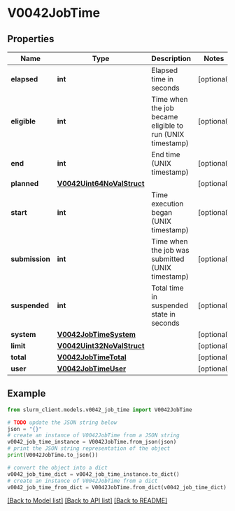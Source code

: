# V0042JobTime


## Properties

Name | Type | Description | Notes
------------ | ------------- | ------------- | -------------
**elapsed** | **int** | Elapsed time in seconds | [optional] 
**eligible** | **int** | Time when the job became eligible to run (UNIX timestamp) | [optional] 
**end** | **int** | End time (UNIX timestamp) | [optional] 
**planned** | [**V0042Uint64NoValStruct**](V0042Uint64NoValStruct.md) |  | [optional] 
**start** | **int** | Time execution began (UNIX timestamp) | [optional] 
**submission** | **int** | Time when the job was submitted (UNIX timestamp) | [optional] 
**suspended** | **int** | Total time in suspended state in seconds | [optional] 
**system** | [**V0042JobTimeSystem**](V0042JobTimeSystem.md) |  | [optional] 
**limit** | [**V0042Uint32NoValStruct**](V0042Uint32NoValStruct.md) |  | [optional] 
**total** | [**V0042JobTimeTotal**](V0042JobTimeTotal.md) |  | [optional] 
**user** | [**V0042JobTimeUser**](V0042JobTimeUser.md) |  | [optional] 

## Example

```python
from slurm_client.models.v0042_job_time import V0042JobTime

# TODO update the JSON string below
json = "{}"
# create an instance of V0042JobTime from a JSON string
v0042_job_time_instance = V0042JobTime.from_json(json)
# print the JSON string representation of the object
print(V0042JobTime.to_json())

# convert the object into a dict
v0042_job_time_dict = v0042_job_time_instance.to_dict()
# create an instance of V0042JobTime from a dict
v0042_job_time_from_dict = V0042JobTime.from_dict(v0042_job_time_dict)
```
[[Back to Model list]](../README.md#documentation-for-models) [[Back to API list]](../README.md#documentation-for-api-endpoints) [[Back to README]](../README.md)


